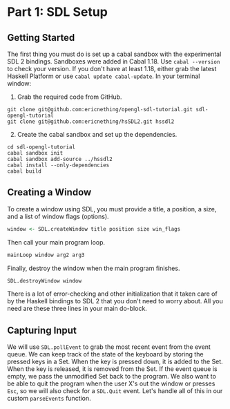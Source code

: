Part 1: SDL Setup
=================

Getting Started
---------------

The first thing you must do is set up a cabal sandbox with the experimental SDL 2 bindings. Sandboxes were added in Cabal 1.18. Use `cabal --version` to check your version. If you don't have at least 1.18, either grab the latest Haskell Platform or use `cabal update cabal-update`. In your terminal window:

1. Grab the required code from GitHub.

```
git clone git@github.com:ericnething/opengl-sdl-tutorial.git sdl-opengl-tutorial
git clone git@github.com:ericnething/hsSDL2.git hssdl2

```

2. Create the cabal sandbox and set up the dependencies.

```
cd sdl-opengl-tutorial
cabal sandbox init
cabal sandbox add-source ../hssdl2
cabal install --only-dependencies
cabal build

```

Creating a Window
-----------------

To create a window using SDL, you must provide a title, a position, a size, and a list of window flags (options).

```haskell
window <- SDL.createWindow title position size win_flags

```

Then call your main program loop.

```haskell
mainLoop window arg2 arg3

```

Finally, destroy the window when the main program finishes.

```haskell
SDL.destroyWindow window

```

There is a lot of error-checking and other initialization that it taken care of by the Haskell bindings to SDL 2 that you don't need to worry about. All you need are these three lines in your main do-block.

Capturing Input
---------------

We will use `SDL.pollEvent` to grab the most recent event from the event queue. We can keep track of the state of the keyboard by storing the pressed keys in a Set. When the key is pressed down, it is added to the Set. When the key is released, it is removed from the Set. If the event queue is empty, we pass the unmodified Set back to the program. We also want to be able to quit the program when the user X's out the window or presses `Esc`, so we will also check for a `SDL.Quit` event. Let's handle all of this in our custom `parseEvents` function.